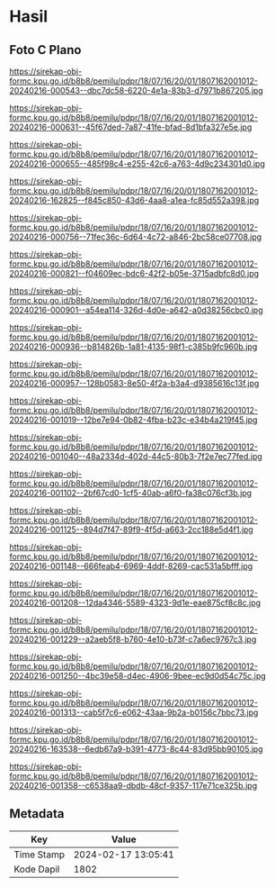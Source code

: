 # Hasil

## Foto C Plano

https://sirekap-obj-formc.kpu.go.id/b8b8/pemilu/pdpr/18/07/16/20/01/1807162001012-20240216-000543--dbc7dc58-6220-4e1a-83b3-d7971b867205.jpg

https://sirekap-obj-formc.kpu.go.id/b8b8/pemilu/pdpr/18/07/16/20/01/1807162001012-20240216-000631--45f67ded-7a87-41fe-bfad-8d1bfa327e5e.jpg

https://sirekap-obj-formc.kpu.go.id/b8b8/pemilu/pdpr/18/07/16/20/01/1807162001012-20240216-000655--485f98c4-e255-42c6-a763-4d9c234301d0.jpg

https://sirekap-obj-formc.kpu.go.id/b8b8/pemilu/pdpr/18/07/16/20/01/1807162001012-20240216-162825--f845c850-43d6-4aa8-a1ea-fc85d552a398.jpg

https://sirekap-obj-formc.kpu.go.id/b8b8/pemilu/pdpr/18/07/16/20/01/1807162001012-20240216-000756--71fec36c-6d64-4c72-a846-2bc58ce07708.jpg

https://sirekap-obj-formc.kpu.go.id/b8b8/pemilu/pdpr/18/07/16/20/01/1807162001012-20240216-000821--f04609ec-bdc6-42f2-b05e-3715adbfc8d0.jpg

https://sirekap-obj-formc.kpu.go.id/b8b8/pemilu/pdpr/18/07/16/20/01/1807162001012-20240216-000901--a54ea114-326d-4d0e-a642-a0d38256cbc0.jpg

https://sirekap-obj-formc.kpu.go.id/b8b8/pemilu/pdpr/18/07/16/20/01/1807162001012-20240216-000936--b814826b-1a81-4135-98f1-c385b9fc960b.jpg

https://sirekap-obj-formc.kpu.go.id/b8b8/pemilu/pdpr/18/07/16/20/01/1807162001012-20240216-000957--128b0583-8e50-4f2a-b3a4-d9385616c13f.jpg

https://sirekap-obj-formc.kpu.go.id/b8b8/pemilu/pdpr/18/07/16/20/01/1807162001012-20240216-001019--12be7e94-0b82-4fba-b23c-e34b4a219f45.jpg

https://sirekap-obj-formc.kpu.go.id/b8b8/pemilu/pdpr/18/07/16/20/01/1807162001012-20240216-001040--48a2334d-402d-44c5-80b3-7f2e7ec77fed.jpg

https://sirekap-obj-formc.kpu.go.id/b8b8/pemilu/pdpr/18/07/16/20/01/1807162001012-20240216-001102--2bf67cd0-1cf5-40ab-a6f0-fa38c076cf3b.jpg

https://sirekap-obj-formc.kpu.go.id/b8b8/pemilu/pdpr/18/07/16/20/01/1807162001012-20240216-001125--894d7f47-89f9-4f5d-a663-2cc188e5d4f1.jpg

https://sirekap-obj-formc.kpu.go.id/b8b8/pemilu/pdpr/18/07/16/20/01/1807162001012-20240216-001148--666feab4-6969-4ddf-8269-cac531a5bfff.jpg

https://sirekap-obj-formc.kpu.go.id/b8b8/pemilu/pdpr/18/07/16/20/01/1807162001012-20240216-001208--12da4346-5589-4323-9d1e-eae875cf8c8c.jpg

https://sirekap-obj-formc.kpu.go.id/b8b8/pemilu/pdpr/18/07/16/20/01/1807162001012-20240216-001229--a2aeb5f8-b760-4e10-b73f-c7a6ec9767c3.jpg

https://sirekap-obj-formc.kpu.go.id/b8b8/pemilu/pdpr/18/07/16/20/01/1807162001012-20240216-001250--4bc39e58-d4ec-4906-9bee-ec9d0d54c75c.jpg

https://sirekap-obj-formc.kpu.go.id/b8b8/pemilu/pdpr/18/07/16/20/01/1807162001012-20240216-001313--cab5f7c6-e062-43aa-9b2a-b0156c7bbc73.jpg

https://sirekap-obj-formc.kpu.go.id/b8b8/pemilu/pdpr/18/07/16/20/01/1807162001012-20240216-163538--6edb67a9-b391-4773-8c44-83d95bb90105.jpg

https://sirekap-obj-formc.kpu.go.id/b8b8/pemilu/pdpr/18/07/16/20/01/1807162001012-20240216-001358--c6538aa9-dbdb-48cf-9357-117e71ce325b.jpg


## Metadata

| Key        | Value               |
| ---------- | ------------------- |
| Time Stamp | 2024-02-17 13:05:41 |
| Kode Dapil | 1802                |



